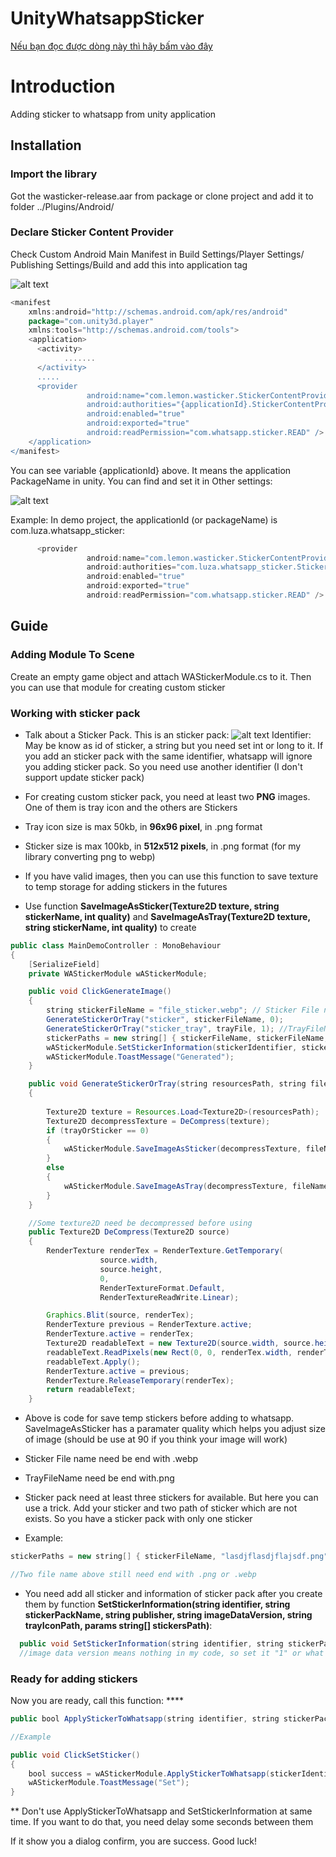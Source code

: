 # UnityWhatsappSticker
[Nếu bạn đọc được dòng này thì hãy bấm vào đây](tutorial_images/README.md)
# Introduction

Adding sticker to whatsapp from unity application

## Installation

### Import the library
Got the wasticker-release.aar from package or clone project and add it to folder ../Plugins/Android/

### Declare Sticker Content Provider

Check Custom Android Main Manifest in Build Settings/Player Settings/ Publishing Settings/Build and add this into application tag <application></application>

![alt text](https://github.com/ngtien137/UnityWhatsappSticker/blob/main/tutorial_images/tut1.png)

```gradle
<manifest
    xmlns:android="http://schemas.android.com/apk/res/android"
    package="com.unity3d.player"
    xmlns:tools="http://schemas.android.com/tools">
    <application>
      <activity>
            .......
      </activity>
      .....
      <provider
                 android:name="com.lemon.wasticker.StickerContentProvider"
                 android:authorities="{applicationId}.StickerContentProvider"
                 android:enabled="true"
                 android:exported="true"
                 android:readPermission="com.whatsapp.sticker.READ" />
    </application>
</manifest>
```

You can see variable {applicationId} above. It means the application PackageName in unity. You can find and set it in Other settings:

![alt text](https://github.com/ngtien137/UnityWhatsappSticker/blob/main/tutorial_images/tut2.png)

Example: In demo project, the applicationId (or packageName) is com.luza.whatsapp_sticker:

```gradle
      <provider
                 android:name="com.lemon.wasticker.StickerContentProvider"
                 android:authorities="com.luza.whatsapp_sticker.StickerContentProvider"
                 android:enabled="true"
                 android:exported="true"
                 android:readPermission="com.whatsapp.sticker.READ" />
```

## Guide

### Adding Module To Scene
Create an empty game object and attach WAStickerModule.cs to it. Then you can use that module for creating custom sticker

### Working with sticker pack
* Talk about a Sticker Pack. This is an sticker pack:
![alt text](https://github.com/ngtien137/UnityWhatsappSticker/blob/main/tutorial_images/sticker_pack.png)
  Identifier: May be know as id of sticker, a string but you need set int or long to it. If you add an sticker pack with the same identifier, whatsapp will ignore you adding sticker pack. So you need use another identifier (I don't support update sticker pack)

* For creating custom sticker pack, you need at least two **PNG** images. One of them is tray icon and the others are Stickers
* Tray icon size is max 50kb, in **96x96 pixel**, in .png format
* Sticker size is max 100kb, in **512x512 pixels**, in .png format (for my library converting png to webp)

* If you have valid images, then you can use this function to save texture to temp storage for adding stickers in the futures
* Use function **SaveImageAsSticker(Texture2D texture, string stickerName, int quality)** and **SaveImageAsTray(Texture2D texture, string stickerName, int quality)** to create 

```java
public class MainDemoController : MonoBehaviour
{
    [SerializeField]
    private WAStickerModule wAStickerModule;

    public void ClickGenerateImage()
    {
        string stickerFileName = "file_sticker.webp"; // Sticker File name need be end with .webp
        GenerateStickerOrTray("sticker", stickerFileName, 0);
        GenerateStickerOrTray("sticker_tray", trayFile, 1); //TrayFileName need be end with.png
        stickerPaths = new string[] { stickerFileName, stickerFileName, stickerFileName };
        wAStickerModule.SetStickerInformation(stickerIdentifier, stickerPackName, "TienUU", "1", trayIconPath: trayFile, stickerPaths);
        wAStickerModule.ToastMessage("Generated");
    }

    public void GenerateStickerOrTray(string resourcesPath, string fileName, int trayOrSticker) // 1 is tray, 0 is sticker
    {
        
        Texture2D texture = Resources.Load<Texture2D>(resourcesPath);
        Texture2D decompressTexture = DeCompress(texture);
        if (trayOrSticker == 0)
        {   
            wAStickerModule.SaveImageAsSticker(decompressTexture, fileName, 90);
        }
        else
        {
            wAStickerModule.SaveImageAsTray(decompressTexture, fileName, 90);
        }
    }

    //Some texture2D need be decompressed before using
    public Texture2D DeCompress(Texture2D source)
    {
        RenderTexture renderTex = RenderTexture.GetTemporary(
                    source.width,
                    source.height,
                    0,
                    RenderTextureFormat.Default,
                    RenderTextureReadWrite.Linear);

        Graphics.Blit(source, renderTex);
        RenderTexture previous = RenderTexture.active;
        RenderTexture.active = renderTex;
        Texture2D readableText = new Texture2D(source.width, source.height);
        readableText.ReadPixels(new Rect(0, 0, renderTex.width, renderTex.height), 0, 0);
        readableText.Apply();
        RenderTexture.active = previous;
        RenderTexture.ReleaseTemporary(renderTex);
        return readableText;
    }
```

* Above is code for save temp stickers before adding to whatsapp. SaveImageAsSticker has a paramater quality which helps you adjust size of image (should be use at 90 if you think your image will work)
* Sticker File name need be end with .webp
* TrayFileName need be end with.png
* Sticker pack need at least three stickers for available. But here you can use a trick. Add your sticker and two path of sticker which are not exists. So you have a sticker pack with only one sticker

* Example:

```java
stickerPaths = new string[] { stickerFileName, "lasdjflasdjflajsdf.png", "rqweoruqwer.png" };

//Two file name above still need end with .png or .webp
```

* You need add all sticker and information of sticker pack after you create them by function **SetStickerInformation(string identifier, string stickerPackName, string publisher, string imageDataVersion, string trayIconPath, params string[] stickersPath)**:

```java
  public void SetStickerInformation(string identifier, string stickerPackName, string publisher, string imageDataVersion, string trayIconPath, params string[] stickersPath)
  //image data version means nothing in my code, so set it "1" or what you want
```

### Ready for adding stickers
Now you are ready, call this function: ****
```java
public bool ApplyStickerToWhatsapp(string identifier, string stickerPackName)

//Example

public void ClickSetSticker()
{
    bool success = wAStickerModule.ApplyStickerToWhatsapp(stickerIdentifier, stickerPackName);
    wAStickerModule.ToastMessage("Set");
}

```
** Don't use ApplyStickerToWhatsapp and SetStickerInformation at same time. If you want to do that, you need delay some seconds between them

If it show you a dialog confirm, you are success. Good luck!
